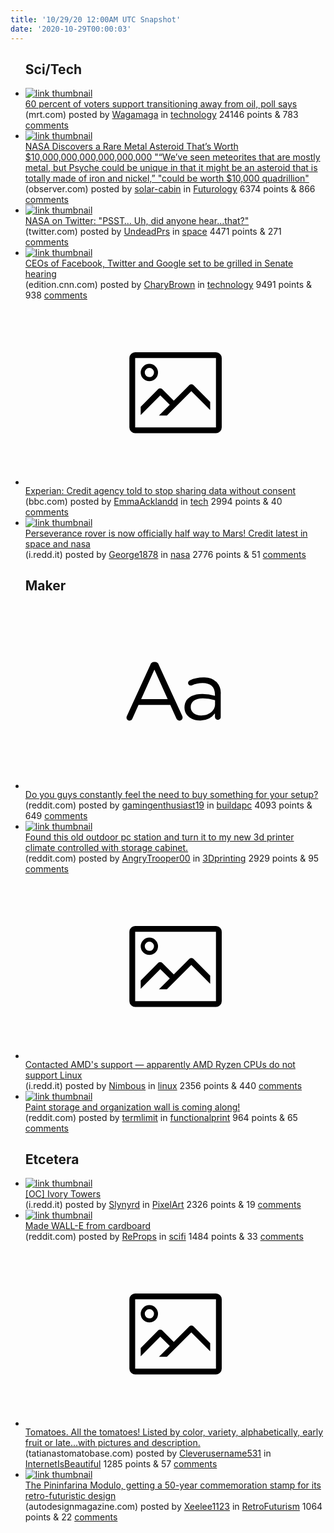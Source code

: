 ```yaml
---
title: '10/29/20 12:00AM UTC Snapshot'
date: '2020-10-29T00:00:03'
---
```

<ul>
<h2>Sci/Tech</h2>

<li><a href='https://www.mrt.com/business/energy/article/60-percent-of-voters-support-transitioning-away-15681197.php'><img src='https://b.thumbs.redditmedia.com/ZlDavcLUnMrRrOSXj5Xt8faB93A9LSRpIqOmRyyiz_s.jpg' alt='link thumbnail'></a><div><div class='linkTitle'><a href='https://www.mrt.com/business/energy/article/60-percent-of-voters-support-transitioning-away-15681197.php'>60 percent of voters support transitioning away from oil, poll says</a></div>(mrt.com) posted by <a href='https://www.reddit.com/user/Wagamaga'>Wagamaga</a> in <a href='https://www.reddit.com/r/technology'>technology</a> 24146 points & 783 <a href='https://www.reddit.com/r/technology/comments/jjqq4q/60_percent_of_voters_support_transitioning_away/'>comments</a></div></li>

<li><a href='https://observer.com/2020/10/nasa-discover-asteroid-pysche-metal-10-quadrillion/'><img src='https://b.thumbs.redditmedia.com/kWFu9q7QR-k9CO3i3r3A88WZKhYLYSEj8BDdlMpy-xI.jpg' alt='link thumbnail'></a><div><div class='linkTitle'><a href='https://observer.com/2020/10/nasa-discover-asteroid-pysche-metal-10-quadrillion/'>NASA Discovers a Rare Metal Asteroid That’s Worth $10,000,000,000,000,000,000 "“We’ve seen meteorites that are mostly metal, but Psyche could be unique in that it might be an asteroid that is totally made of iron and nickel,” "could be worth $10,000 quadrillion"</a></div>(observer.com) posted by <a href='https://www.reddit.com/user/solar-cabin'>solar-cabin</a> in <a href='https://www.reddit.com/r/Futurology'>Futurology</a> 6374 points & 866 <a href='https://www.reddit.com/r/Futurology/comments/jjo9sv/nasa_discovers_a_rare_metal_asteroid_thats_worth/'>comments</a></div></li>

<li><a href='https://twitter.com/NASA/status/1321476218030444544'><img src='https://a.thumbs.redditmedia.com/_5h8x8aA4eQ-GvuZZxGRHwwdUH9csXZFOhP2zg8kv94.jpg' alt='link thumbnail'></a><div><div class='linkTitle'><a href='https://twitter.com/NASA/status/1321476218030444544'>NASA on Twitter: "PSST… Uh, did anyone hear…that?"</a></div>(twitter.com) posted by <a href='https://www.reddit.com/user/UndeadPrs'>UndeadPrs</a> in <a href='https://www.reddit.com/r/space'>space</a> 4471 points & 271 <a href='https://www.reddit.com/r/space/comments/jjq854/nasa_on_twitter_psst_uh_did_anyone_hearthat/'>comments</a></div></li>

<li><a href='https://edition.cnn.com/2020/10/28/tech/section-230-senate-hearing-wednesday/index.html'><img src='https://b.thumbs.redditmedia.com/bssZFr6uWZwAUysjtLRM1O1s9PLu6dyTGAPfaUSOIss.jpg' alt='link thumbnail'></a><div><div class='linkTitle'><a href='https://edition.cnn.com/2020/10/28/tech/section-230-senate-hearing-wednesday/index.html'>CEOs of Facebook, Twitter and Google set to be grilled in Senate hearing</a></div>(edition.cnn.com) posted by <a href='https://www.reddit.com/user/CharyBrown'>CharyBrown</a> in <a href='https://www.reddit.com/r/technology'>technology</a> 9491 points & 938 <a href='https://www.reddit.com/r/technology/comments/jjn3pu/ceos_of_facebook_twitter_and_google_set_to_be/'>comments</a></div></li>

<li><a href='https://www.bbc.com/news/technology-54706066'><svg version='1.1' viewBox='-34 -14 104 64' preserveAspectRatio='xMidYMid meet' xmlns='http://www.w3.org/2000/svg' xmlns:xlink='http://www.w3.org/1999/xlink'>
    <title>link thumbnail</title>
    <path d='M32,4H4A2,2,0,0,0,2,6V30a2,2,0,0,0,2,2H32a2,2,0,0,0,2-2V6A2,2,0,0,0,32,4ZM4,30V6H32V30Z'></path>
    <path d='M8.92,14a3,3,0,1,0-3-3A3,3,0,0,0,8.92,14Zm0-4.6A1.6,1.6,0,1,1,7.33,11,1.6,1.6,0,0,1,8.92,9.41Z'></path>
    <path d='M22.78,15.37l-5.4,5.4-4-4a1,1,0,0,0-1.41,0L5.92,22.9v2.83l6.79-6.79L16,22.18l-3.75,3.75H15l8.45-8.45L30,24V21.18l-5.81-5.81A1,1,0,0,0,22.78,15.37Z'></path>
    </svg></a><div><div class='linkTitle'><a href='https://www.bbc.com/news/technology-54706066'>Experian: Credit agency told to stop sharing data without consent</a></div>(bbc.com) posted by <a href='https://www.reddit.com/user/EmmaAcklandd'>EmmaAcklandd</a> in <a href='https://www.reddit.com/r/tech'>tech</a> 2994 points & 40 <a href='https://www.reddit.com/r/tech/comments/jjiq8y/experian_credit_agency_told_to_stop_sharing_data/'>comments</a></div></li>

<li><a href='https://i.redd.it/8lqtx5yxytv51.jpg'><img src='https://b.thumbs.redditmedia.com/-FChgyzn7s8bR71z2kkdIp5A8B2QCfKUbm7sHXutuYI.jpg' alt='link thumbnail'></a><div><div class='linkTitle'><a href='https://i.redd.it/8lqtx5yxytv51.jpg'>Perseverance rover is now officially half way to Mars! Credit latest in space and nasa</a></div>(i.redd.it) posted by <a href='https://www.reddit.com/user/George1878'>George1878</a> in <a href='https://www.reddit.com/r/nasa'>nasa</a> 2776 points & 51 <a href='https://www.reddit.com/r/nasa/comments/jjmxm4/perseverance_rover_is_now_officially_half_way_to/'>comments</a></div></li>

<h2>Maker</h2>

<li><a href='https://www.reddit.com/r/buildapc/comments/jjmy6a/do_you_guys_constantly_feel_the_need_to_buy/'><svg version='1.1' viewBox='-34 -12 104 64' preserveAspectRatio='xMidYMid slice' xmlns='http://www.w3.org/2000/svg' xmlns:xlink='http://www.w3.org/1999/xlink'>
    <title>text link thumbnail</title>
    <path d='M12.19,8.84a1.45,1.45,0,0,0-1.4-1h-.12a1.46,1.46,0,0,0-1.42,1L1.14,26.56a1.29,1.29,0,0,0-.14.59,1,1,0,0,0,1,1,1.12,1.12,0,0,0,1.08-.77l2.08-4.65h11l2.08,4.59a1.24,1.24,0,0,0,1.12.83,1.08,1.08,0,0,0,1.08-1.08,1.64,1.64,0,0,0-.14-.57ZM6.08,20.71l4.59-10.22,4.6,10.22Z'>
    </path>
    <path d='M32.24,14.78A6.35,6.35,0,0,0,27.6,13.2a11.36,11.36,0,0,0-4.7,1,1,1,0,0,0-.58.89,1,1,0,0,0,.94.92,1.23,1.23,0,0,0,.39-.08,8.87,8.87,0,0,1,3.72-.81c2.7,0,4.28,1.33,4.28,3.92v.5a15.29,15.29,0,0,0-4.42-.61c-3.64,0-6.14,1.61-6.14,4.64v.05c0,2.95,2.7,4.48,5.37,4.48a6.29,6.29,0,0,0,5.19-2.48V26.9a1,1,0,0,0,1,1,1,1,0,0,0,1-1.06V19A5.71,5.71,0,0,0,32.24,14.78Zm-.56,7.7c0,2.28-2.17,3.89-4.81,3.89-1.94,0-3.61-1.06-3.61-2.86v-.06c0-1.8,1.5-3,4.2-3a15.2,15.2,0,0,1,4.22.61Z'>
    </path>
    </svg></a><div><div class='linkTitle'><a href='https://www.reddit.com/r/buildapc/comments/jjmy6a/do_you_guys_constantly_feel_the_need_to_buy/'>Do you guys constantly feel the need to buy something for your setup?</a></div>(reddit.com) posted by <a href='https://www.reddit.com/user/gamingenthusiast19'>gamingenthusiast19</a> in <a href='https://www.reddit.com/r/buildapc'>buildapc</a> 4093 points & 649 <a href='https://www.reddit.com/r/buildapc/comments/jjmy6a/do_you_guys_constantly_feel_the_need_to_buy/'>comments</a></div></li>

<li><a href='https://www.reddit.com/gallery/jjp3q3'><img src='https://b.thumbs.redditmedia.com/vGUo9NMl1xkN_YwBiFFO-kLSSyrZlajF1aBskPzqNFc.jpg' alt='link thumbnail'></a><div><div class='linkTitle'><a href='https://www.reddit.com/gallery/jjp3q3'>Found this old outdoor pc station and turn it to my new 3d printer climate controlled with storage cabinet.</a></div>(reddit.com) posted by <a href='https://www.reddit.com/user/AngryTrooper00'>AngryTrooper00</a> in <a href='https://www.reddit.com/r/3Dprinting'>3Dprinting</a> 2929 points & 95 <a href='https://www.reddit.com/r/3Dprinting/comments/jjp3q3/found_this_old_outdoor_pc_station_and_turn_it_to/'>comments</a></div></li>

<li><a href='https://i.redd.it/vzj73umdcsv51.png'><svg version='1.1' viewBox='-34 -14 104 64' preserveAspectRatio='xMidYMid meet' xmlns='http://www.w3.org/2000/svg' xmlns:xlink='http://www.w3.org/1999/xlink'>
    <title>link thumbnail</title>
    <path d='M32,4H4A2,2,0,0,0,2,6V30a2,2,0,0,0,2,2H32a2,2,0,0,0,2-2V6A2,2,0,0,0,32,4ZM4,30V6H32V30Z'></path>
    <path d='M8.92,14a3,3,0,1,0-3-3A3,3,0,0,0,8.92,14Zm0-4.6A1.6,1.6,0,1,1,7.33,11,1.6,1.6,0,0,1,8.92,9.41Z'></path>
    <path d='M22.78,15.37l-5.4,5.4-4-4a1,1,0,0,0-1.41,0L5.92,22.9v2.83l6.79-6.79L16,22.18l-3.75,3.75H15l8.45-8.45L30,24V21.18l-5.81-5.81A1,1,0,0,0,22.78,15.37Z'></path>
    </svg></a><div><div class='linkTitle'><a href='https://i.redd.it/vzj73umdcsv51.png'>Contacted AMD's support — apparently AMD Ryzen CPUs do not support Linux</a></div>(i.redd.it) posted by <a href='https://www.reddit.com/user/Nimbous'>Nimbous</a> in <a href='https://www.reddit.com/r/linux'>linux</a> 2356 points & 440 <a href='https://www.reddit.com/r/linux/comments/jjj6yv/contacted_amds_support_apparently_amd_ryzen_cpus/'>comments</a></div></li>

<li><a href='https://www.reddit.com/gallery/jjqltj'><img src='https://b.thumbs.redditmedia.com/_pVTrb5yFm84pnkxI7fbjIGQzacY-Ssnb3H0Ww2ZAXM.jpg' alt='link thumbnail'></a><div><div class='linkTitle'><a href='https://www.reddit.com/gallery/jjqltj'>Paint storage and organization wall is coming along!</a></div>(reddit.com) posted by <a href='https://www.reddit.com/user/termlimit'>termlimit</a> in <a href='https://www.reddit.com/r/functionalprint'>functionalprint</a> 964 points & 65 <a href='https://www.reddit.com/r/functionalprint/comments/jjqltj/paint_storage_and_organization_wall_is_coming/'>comments</a></div></li>

<h2>Etcetera</h2>

<li><a href='https://i.redd.it/ay5kdto2utv51.png'><img src='https://b.thumbs.redditmedia.com/VcLK-BUq6Ux27KY37GrJp2IADnp5urebDaAnbZr_JRw.jpg' alt='link thumbnail'></a><div><div class='linkTitle'><a href='https://i.redd.it/ay5kdto2utv51.png'>[OC] Ivory Towers</a></div>(i.redd.it) posted by <a href='https://www.reddit.com/user/Slynyrd'>Slynyrd</a> in <a href='https://www.reddit.com/r/PixelArt'>PixelArt</a> 2326 points & 19 <a href='https://www.reddit.com/r/PixelArt/comments/jjml3u/oc_ivory_towers/'>comments</a></div></li>

<li><a href='https://www.reddit.com/gallery/jjnv51'><img src='https://a.thumbs.redditmedia.com/KBkiucWjNYmwBx8YBMiARiahD5Iux5-nYbch1sgCkh0.jpg' alt='link thumbnail'></a><div><div class='linkTitle'><a href='https://www.reddit.com/gallery/jjnv51'>Made WALL-E from cardboard</a></div>(reddit.com) posted by <a href='https://www.reddit.com/user/ReProps'>ReProps</a> in <a href='https://www.reddit.com/r/scifi'>scifi</a> 1484 points & 33 <a href='https://www.reddit.com/r/scifi/comments/jjnv51/made_walle_from_cardboard/'>comments</a></div></li>

<li><a href='http://tatianastomatobase.com/wiki/Category:Tomatoes'><svg version='1.1' viewBox='-34 -14 104 64' preserveAspectRatio='xMidYMid meet' xmlns='http://www.w3.org/2000/svg' xmlns:xlink='http://www.w3.org/1999/xlink'>
    <title>link thumbnail</title>
    <path d='M32,4H4A2,2,0,0,0,2,6V30a2,2,0,0,0,2,2H32a2,2,0,0,0,2-2V6A2,2,0,0,0,32,4ZM4,30V6H32V30Z'></path>
    <path d='M8.92,14a3,3,0,1,0-3-3A3,3,0,0,0,8.92,14Zm0-4.6A1.6,1.6,0,1,1,7.33,11,1.6,1.6,0,0,1,8.92,9.41Z'></path>
    <path d='M22.78,15.37l-5.4,5.4-4-4a1,1,0,0,0-1.41,0L5.92,22.9v2.83l6.79-6.79L16,22.18l-3.75,3.75H15l8.45-8.45L30,24V21.18l-5.81-5.81A1,1,0,0,0,22.78,15.37Z'></path>
    </svg></a><div><div class='linkTitle'><a href='http://tatianastomatobase.com/wiki/Category:Tomatoes'>Tomatoes. All the tomatoes! Listed by color, variety, alphabetically, early fruit or late...with pictures and description.</a></div>(tatianastomatobase.com) posted by <a href='https://www.reddit.com/user/Cleverusername531'>Cleverusername531</a> in <a href='https://www.reddit.com/r/InternetIsBeautiful'>InternetIsBeautiful</a> 1285 points & 57 <a href='https://www.reddit.com/r/InternetIsBeautiful/comments/jjs2c4/tomatoes_all_the_tomatoes_listed_by_color_variety/'>comments</a></div></li>

<li><a href='https://autodesignmagazine.com/wp-content/uploads/2020/10/2020100801_Pininfarina.jpg'><img src='https://b.thumbs.redditmedia.com/6Er3K3fIyoq5POHHtz0ygF8PCZyIH-8DovrqEGwDj4A.jpg' alt='link thumbnail'></a><div><div class='linkTitle'><a href='https://autodesignmagazine.com/wp-content/uploads/2020/10/2020100801_Pininfarina.jpg'>The Pininfarina Modulo, getting a 50-year commemoration stamp for its retro-futuristic design</a></div>(autodesignmagazine.com) posted by <a href='https://www.reddit.com/user/Xeelee1123'>Xeelee1123</a> in <a href='https://www.reddit.com/r/RetroFuturism'>RetroFuturism</a> 1064 points & 22 <a href='https://www.reddit.com/r/RetroFuturism/comments/jjo7wb/the_pininfarina_modulo_getting_a_50year/'>comments</a></div></li>

</ul>
